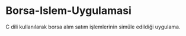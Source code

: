 # Borsa-Islem-Uygulamasi
C dili kullanılarak borsa alım satım işlemlerinin simüle edildiği uygulama.
